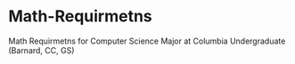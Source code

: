 # Math-Requirmetns
Math Requirmetns for Computer Science Major at Columbia Undergraduate (Barnard, CC, GS) 
